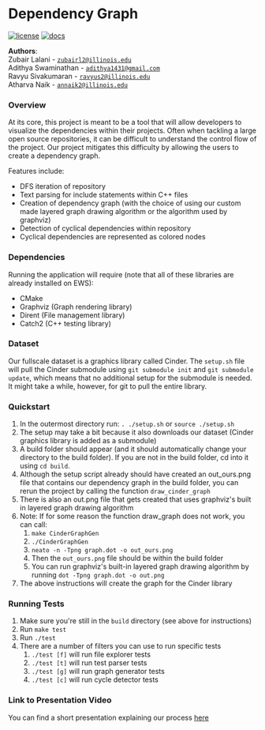 
# Dependency Graph

[![license](https://img.shields.io/badge/license-MIT-green)](LICENSE)
[![docs](https://img.shields.io/badge/docs-yes-brightgreen)](docs/README.md)

**Authors**:\
            Zubair Lalani - [`zubairl2@illinois.edu`](mailto:zubairl2@illinois.edu)\
            Adithya Swaminathan - [`adithya1431@gmail.com`](mailto:adithya1431@gmail.com)\
            Ravyu Sivakumaran - [`ravyus2@illinois.edu`](mailto:ravyus2@illinois.edu)\
            Atharva Naik - [`annaik2@illinois.edu`](mailto:annaik2@illinois.edu)

### Overview
 At its core, this project is meant to be a tool that will allow developers to visualize the dependencies within their projects. Often when tackling a large open source repositories, it can be difficult to understand the control flow of the project. Our project mitigates this difficulty by allowing the users to create a dependency graph.
 
 Features include:
 - DFS iteration of repository
 - Text parsing for include statements within C++ files
 - Creation of dependency graph (with the choice of using our custom made layered graph drawing algorithm or the algorithm used by graphviz)
 - Detection of cyclical dependencies within repository
 - Cyclical dependencies are represented as colored nodes

### Dependencies   
Running the application will require (note that all of these libraries are already installed on EWS):
- CMake
- Graphviz (Graph rendering library)
- Dirent (File management library)
- Catch2 (C++ testing library)

### Dataset
Our fullscale dataset is a graphics library called Cinder. The `setup.sh` file will pull the Cinder submodule using `git submodule init` and `git submodule update`, which means that no additional setup for the submodule is needed. It might take a while, however, for git to pull the entire library.

### Quickstart
1) In the outermost directory run: `. ./setup.sh` or `source ./setup.sh`
2) The setup may take a bit because it also downloads our dataset (Cinder graphics library is added as a submodule)
3) A build folder should appear (and it should automatically change your directory to the build folder). If you are not in the build folder, cd into it using `cd build`.
4) Although the setup script already should have created an out_ours.png file that contains our dependency graph in the build folder, you can rerun the project by calling the function `draw_cinder_graph`
5) There is also an out.png file that gets created that uses graphviz's built in layered graph drawing algorithm
6) Note: If for some reason the function draw_graph does not work, you can call:
   1) `make CinderGraphGen`
   2) `./CinderGraphGen`
   3) `neato -n -Tpng graph.dot -o out_ours.png`
   4) Then the `out_ours.png` file should be within the build folder
   5) You can run graphviz's built-in layered graph drawing algorithm by running `dot -Tpng graph.dot -o out.png`
7) The above instructions will create the graph for the Cinder library

### Running Tests
1) Make sure you're still in the `build` directory (see above for instructions)
2) Run `make test`
3) Run `./test`
4) There are a number of filters you can use to run specific tests
   1) `./test [f]` will run file explorer tests
   2) `./test [t]` will run test parser tests
   3) `./test [g]` will run graph generator tests
   4) `./test [c]` will run cycle detector tests

### Link to Presentation Video
You can find a short presentation explaining our process [here](https://drive.google.com/file/d/1tvbI-P81BVucdms62X9I_vqokFM5YPqN/view?usp=sharing)
